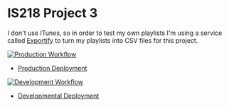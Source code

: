 # IS218 Project 3
I don't use ITunes, so in order to test my own playlists I'm using
a service called [Exportify](https://exportify.net/) to turn my playlists
into CSV files for this project.

[![Production Workflow](https://github.com/jll38/IS218_Logging/actions/workflows/prod.yml/badge.svg)](https://github.com/jll38/IS218_Logging/actions/workflows/prod.yml)

* [Production Deployment](https://jll38-project-3.herokuapp.com/)


[![Development Workflow](https://github.com/jll38/IS218_Logging/actions/workflows/dev.yml/badge.svg)](https://github.com/jll38/IS218_Logging/actions/workflows/dev.yml)

* [Developmental Deployment](https://jll38-project-3-dev.herokuapp.com/)
